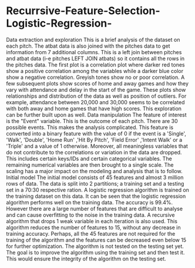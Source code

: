 # Recurrsive-Feature-Selection-Logistic-Regression-
Data extraction and exploration This is a brief analysis of the dataset on each pitch. The atbat data is also joined with the pitches data to get information from 7 additional columns. This is a left join between pitches and atbat data (i-e pitches LEFT JOIN atbats) so it contains all the rows in the pitches data. The first plot is a correlation plot where darker red tones show a positive correlation  among the variables while a darker blue color show a negative correlation. Greyish tones show no or poor correlation.  A few subsequent plots show scores of home and away games and how they vary with attendance and delay in the start of the  game. These plots show relationships and distribution of the data as well as position of outliers. For example, attendance  between 20,000 and 30,000 seems to be correlated with both away and home games that have high scores. This exploration can be further built upon as well.   Data manipulation The feature of interest is the "Event" variable. This is the outcome of each pitch. There are 30 possible events. This makes the analysis complicated. This feature is converted into a binary feature with the value of 0 if the event is a 'Single', 'Walk', 'Double', 'Home Run' ,'Hit By Pitch', 'Field Error' ,'Intent Walk' or a 'Triple' and a value of 1 otherwise. Moreover, all meaningless variables that do not contribute to the correlations or variation in the data are dropped. This includes certain keys/IDs and certain categorical variables. The remaining numerical variables are then brought to a single scale. The scaling has a major impact on the modeling and analysis that is to follow.  Initial model The initial model consists of 45 features and almost 3 million rows of data. The data is split into 2 partitions; a training set and a testing set in a 70:30 respective ration. A logistic regression algorithm is trained on the training dataset on this data. It can be seen that the logistic regression algorithm performs well on the training data. The accuracy is  99.4%. However there are a large number of features that are difficult to analyse and can cause overfitting to the noise in the training data. A recursive algorithm that drops 1 weak variable in each iteration is also used. This algorithm reduces the number of  features to 15, without any decrease in training accuracy. Perhaps, all the 45 features are not required for the training of the algorithm and the features can be decreased even below 15 for further optimization. The algorithm is not tested  on the testing set yet. The goal is to improve the algorithm using the training set and then test it. This would ensure  the integrity of the algorithm on the testing set.  
